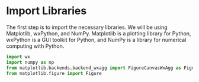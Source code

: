 # Import Libraries

The first step is to import the necessary libraries. We will be using Matplotlib, wxPython, and NumPy. Matplotlib is a plotting library for Python, wxPython is a GUI toolkit for Python, and NumPy is a library for numerical computing with Python.

```python
import wx
import numpy as np
from matplotlib.backends.backend_wxagg import FigureCanvasWxAgg as FigureCanvas
from matplotlib.figure import Figure
```
